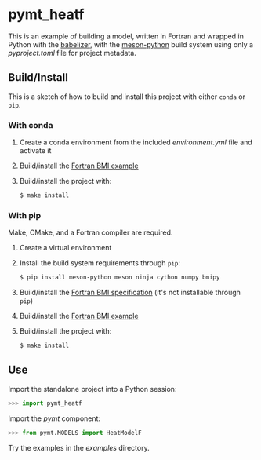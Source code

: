 # pymt_heatf

This is an example of building a model, written in Fortran and wrapped
in Python with the [babelizer](https://github.com/csdms/babelizer), with
the [meson-python](https://meson-python.readthedocs.io/en/latest/) build
system using only a *pyproject.toml* file for project metadata.

## Build/Install

This is a sketch of how to build and install this project with either
`conda` or `pip`.

### With conda

1.  Create a conda environment from the included *environment.yml* file
    and activate it

2.  Build/install the [Fortran BMI
    example](https://github.com/csdms/bmi-example-fortran/#buildinstall)

3.  Build/install the project with:

    ``` bash
    $ make install
    ```

### With pip

Make, CMake, and a Fortran compiler are required.

1.  Create a virtual environment

2.  Install the build system requirements through `pip`:

    ``` bash
    $ pip install meson-python meson ninja cython numpy bmipy
    ```

3.  Build/install the [Fortran BMI
    specification](https://github.com/csdms/bmi-fortran/#buildinstall)
    (it's not installable through `pip`)

4.  Build/install the [Fortran BMI
    example](https://github.com/csdms/bmi-example-fortran/#buildinstall)

5.  Build/install the project with:

    ``` bash
    $ make install
    ```

## Use

Import the standalone project into a Python session:

``` python
>>> import pymt_heatf
```

Import the *pymt* component:

``` python
>>> from pymt.MODELS import HeatModelF
```

Try the examples in the *examples* directory.
